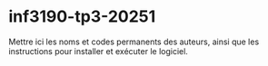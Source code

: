 # inf3190-tp3-20251

Mettre ici les noms et codes permanents des auteurs, ainsi que les instructions
pour installer et exécuter le logiciel.
